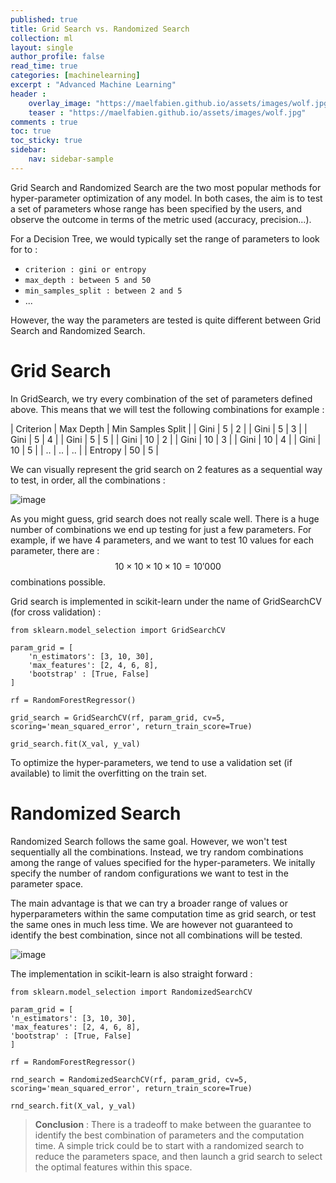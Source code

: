 ```yaml
---
published: true
title: Grid Search vs. Randomized Search
collection: ml
layout: single
author_profile: false
read_time: true
categories: [machinelearning]
excerpt : "Advanced Machine Learning"
header :
    overlay_image: "https://maelfabien.github.io/assets/images/wolf.jpg"
    teaser : "https://maelfabien.github.io/assets/images/wolf.jpg"
comments : true
toc: true
toc_sticky: true
sidebar:
    nav: sidebar-sample
---
```


<script type="text/javascript" async
    src="https://cdn.mathjax.org/mathjax/latest/MathJax.js?config=TeX-MML-AM_CHTML">
</script>

Grid Search and Randomized Search are the two most popular methods for hyper-parameter optimization of any model. In both cases, the aim is to test a set of parameters whose range has been specified by the users, and observe the outcome in terms of the metric used (accuracy, precision...). 

For a Decision Tree, we would typically set the range of parameters to look for to :
- `criterion : gini or entropy`
- `max_depth : between 5 and 50`
- `min_samples_split : between 2 and 5`
- ...

However, the way the parameters are tested is quite different between Grid Search and Randomized Search.

# Grid Search

In GridSearch, we try every combination of the set of parameters defined above. This means that we will test the following combinations for example :

| Criterion | Max Depth | Min Samples Split |
| Gini | 5 | 2 |
| Gini | 5 | 3 |
| Gini | 5 | 4 |
| Gini | 5 | 5 |
| Gini | 10 | 2 |
| Gini | 10 | 3 |
| Gini | 10 | 4 |
| Gini | 10 | 5 |
| .. | .. | .. |
| Entropy | 50 | 5 |

We can visually represent the grid search on 2 features as a sequential way to test, in order, all the combinations :

![image](https://maelfabien.github.io/assets/images/grid_1.png)

As you might guess, grid search does not really scale well. There is a huge number of combinations we end up testing for just a few parameters. For example, if we have 4 parameters, and we want to test 10 values for each parameter, there are : $$ 10 \times 10 \times 10 \times 10 = 10'000 $$ combinations possible.

Grid search is implemented in scikit-learn under the name of GridSearchCV (for cross validation) :

```
from sklearn.model_selection import GridSearchCV

param_grid = [
    'n_estimators': [3, 10, 30], 
    'max_features': [2, 4, 6, 8], 
    'bootstrap' : [True, False]
]

rf = RandomForestRegressor()

grid_search = GridSearchCV(rf, param_grid, cv=5, scoring='mean_squared_error', return_train_score=True)

grid_search.fit(X_val, y_val)
````

To optimize the hyper-parameters, we tend to use a validation set (if available) to limit the overfitting on the train set.

# Randomized Search

Randomized Search follows the same goal. However, we won't test sequentially all the combinations. Instead, we try random combinations among the range of values specified for the hyper-parameters. We initally specify the number of random configurations we want to test in the parameter space.

The main advantage is that we can try a broader range of values or hyperparameters within the same computation time  as grid search, or test the same ones in much less time. We are however not guaranteed to identify the best combination, since not all combinations will be tested.

![image](https://maelfabien.github.io/assets/images/grid_2.png)

The implementation in scikit-learn is also straight forward :
```
from sklearn.model_selection import RandomizedSearchCV

param_grid = [
'n_estimators': [3, 10, 30], 
'max_features': [2, 4, 6, 8], 
'bootstrap' : [True, False]
]

rf = RandomForestRegressor()

rnd_search = RandomizedSearchCV(rf, param_grid, cv=5, scoring='mean_squared_error', return_train_score=True)

rnd_search.fit(X_val, y_val)
````

> **Conclusion** : There is a tradeoff to make between the guarantee to identify the best combination of parameters and the computation time. A simple trick could be to start with a randomized search to reduce the parameters space, and then launch a grid search to select the optimal features within this space.

